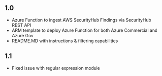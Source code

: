 ## 1.0
- Azure Function to ingest AWS SecurityHub Findings via SecurityHub REST API
- ARM template to deploy Azure Function for both Azure Commercial and Azure Gov
- README.MD with instructions & filtering capabilities

## 1.1
- Fixed issue with regular expression module

